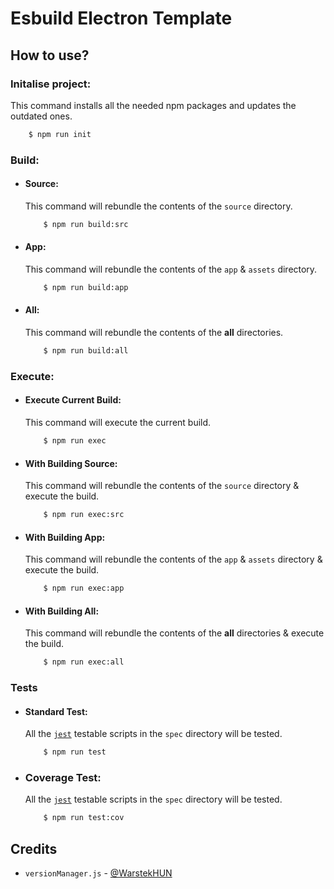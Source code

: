
# Esbuild Electron Template

## How to use?
### Initalise project:
This command installs all the needed npm packages and updates the outdated ones.
```bash
    $ npm run init
```
### Build:
- #### Source:
    This command will rebundle the contents of the `source` directory.
    ```bash
        $ npm run build:src
    ```
- #### App:
    This command will rebundle the contents of the `app` & `assets` directory.
    ```bash
        $ npm run build:app
    ```
- #### All:
    This command will rebundle the contents of the **all** directories.
    ```bash
        $ npm run build:all
    ```

### Execute:
- #### Execute Current Build: 
    This command will execute the current build.
    ```bash
        $ npm run exec
    ```
- #### With Building Source:
    This command will rebundle the contents of the `source` directory & execute the build.
    ```bash
        $ npm run exec:src
    ```
- #### With Building App:
    This command will rebundle the contents of the `app` & `assets` directory & execute the build.
    ```bash
        $ npm run exec:app
    ```
- #### With Building All:
    This command will rebundle the contents of the **all** directories & execute the build.
    ```bash
        $ npm run exec:all
    ```

### Tests
- #### Standard Test:
    All the [`jest`](https://github.com/jestjs/jest) testable scripts in the `spec` directory will be tested.
    ```bash
        $ npm run test
    ```
- ### Coverage Test:
    All the [`jest`](https://github.com/jestjs/jest) testable scripts in the `spec` directory will be tested.
    ```bash
        $ npm run test:cov
    ```

## Credits
- `versionManager.js` - [@WarstekHUN](https://github.com/WarstekHUN)
